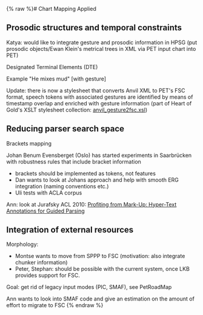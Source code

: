 {% raw %}# Chart Mapping Applied

## Prosodic structures and temporal constraints

Katya: would like to integrate gesture and prosodic information in HPSG
(put prosodic objects/Ewan Klein's metrical trees in XML via PET input
chart into PET)

Designated Terminal Elements (DTE)

Example "He mixes mud" \[with gesture\]

Update: there is now a stylesheet that converts Anvil XML to PET's FSC
format, speech tokens with associated gestures are identified by means
of timestamp overlap and enriched with gesture information (part of
Heart of Gold's XSLT stylesheet collection:
[anvil\_gesture2fsc.xsl](http://heartofgold.opendfki.de/browser/trunk/xsl/fsc/anvil_gesture2fsc.xsl))

## Reducing parser search space

Brackets mapping

Johan Benum Evensberget (Oslo) has started experiments in Saarbrücken
with robustness rules that include bracket information

- brackets should be implemented as tokens, not features
- Dan wants to look at Johans approach and help with smooth ERG
integration (naming conventions etc.)
- Uli tests with ACLA corpus

Ann: look at Jurafsky ACL 2010: [Profiting from Mark-Up: Hyper-Text
Annotations for Guided
Parsing](http://stanford.edu/~jurafsky/markup.pdf)

## Integration of external resources

Morphology:

- Montse wants to move from SPPP to FSC (motivation: also integrate
chunker information)
- Peter, Stephan: should be possible with the current system, once LKB
provides support for FSC.

Goal: get rid of legacy input modes (PIC, SMAF), see
PetRoadMap

Ann wants to look into SMAF code and give an estimation on the amount of
effort to migrate to FSC
<update date omitted for speed>{% endraw %}
